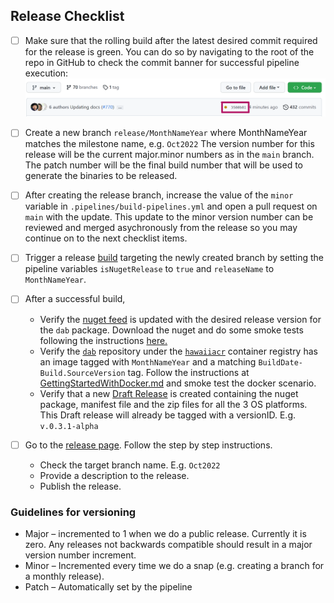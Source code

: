 ## Release Checklist
- [ ] Make sure that the rolling build after the latest desired commit required for the release is green. You can do so by navigating to the root of the repo in GitHub to check the commit banner for successful pipeline execution: ![Main Branch Pipeline Status](MainRepoPipelineExecutionStatus.png)
- [ ] Create a new branch `release/MonthNameYear` where MonthNameYear matches the milestone name, e.g. `Oct2022` The version number for this release will be the current major.minor numbers as in the `main` branch. The patch number will be the final build number that will be used to generate the binaries to be released.
- [ ] After creating the release branch, increase the value of the `minor` variable in `.pipelines/build-pipelines.yml` and open a pull request on `main` with the update. This update to the minor version number can be reviewed and merged asychronously from the release so you may continue on to the next checklist items.
- [ ] Trigger a release [build](https://msdata.visualstudio.com/CosmosDB/_build?definitionId=18014) targeting the newly created branch by setting the pipeline variables `isNugetRelease` to `true` and `releaseName` to `MonthNameYear`.
- [ ] After a successful build,
  - Verify the [nuget feed](https://msdata.visualstudio.com/CosmosDB/_artifacts/feed/DataApiBuilder) is updated with the desired release version for the `dab` package. Download the nuget and do some smoke tests following the instructions [here.](../getting-started/getting-started-dab-cli.md)
  - Verify the [`dab`](https://ms.portal.azure.com/#view/Microsoft_Azure_ContainerRegistries/RepositoryBlade/id/%2Fsubscriptions%2Fb9c77f10-b438-4c32-9819-eef8a654e478%2FresourceGroups%2Fhawaii-demo-rg%2Fproviders%2FMicrosoft.ContainerRegistry%2Fregistries%2Fhawaiiacr/repository/dab) repository under the [`hawaiiacr`](https://ms.portal.azure.com/#@microsoft.onmicrosoft.com/resource/subscriptions/b9c77f10-b438-4c32-9819-eef8a654e478/resourceGroups/hawaii-demo-rg/providers/Microsoft.ContainerRegistry/registries/hawaiiacr/repository) container registry has an image tagged with `MonthNameYear` and a matching `BuildDate-Build.SourceVersion` tag. Follow the instructions at [GettingStartedWithDocker.md](GetStartedWithDocker.md) and smoke test the docker scenario.
  - Verify that a new [Draft Release](https://github.com/Azure/data-api-builder/releases) is created containing the nuget package, manifest file and the zip files for all the 3 OS platforms. This Draft release will already be tagged with a versionID. E.g. `v.0.3.1-alpha`

- [ ] Go to the [release page](https://github.com/Azure/data-api-builder/releases). Follow the step by step instructions.
  - Check the target branch name. E.g. `Oct2022`
  - Provide a description to the release.
  - Publish the release.

### Guidelines for versioning

- Major – incremented to 1 when we do a public release. Currently it is zero. Any releases not backwards compatible should result in a major version number increment.
- Minor – Incremented every time we do a snap (e.g. creating a branch for a monthly release).
- Patch – Automatically set by the pipeline
